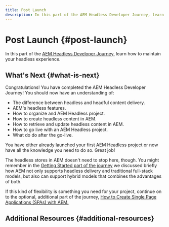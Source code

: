 ```yaml
---
title: Post Launch
description: In this part of the AEM Headless Developer Journey, learn how to maintain your headless experience.
---
```


# Post Launch {#post-launch}

In this part of the [AEM Headless Developer Journey,](#overview.md) learn how to maintain your headless experience.

## What's Next {#what-is-next}

Congratulations! You have completed the AEM Headless Developer Journey! You should now have an understanding of:

* The difference between headless and headful content delivery.
* AEM's headless features.
* How to organize and AEM Headless project.
* How to create headless content in AEM.
* How to retrieve and update headless content in AEM.
* How to go live with an AEM Headless project.
* What do do after the go-live.

You have either already launched your first AEM Headless project or now have all the knowledge you need to do so. Great job!

The headless stores in AEM doesn't need to stop here, though. You might remember in the [Getting Started part of the journey](getting-started.md#integration-levels) we discussed briefly how AEM not only supports headless delivery and traditional full-stack models, but also can support hybrid models that combines the advantages of both.

If this kind of flexibility is something you need for your project, continue on to the optional, additional part of the journey, [How to Create Single Page Applications (SPAs) with AEM.](create-spa.md)

## Additional Resources {#additional-resources}
